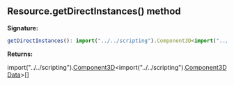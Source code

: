 
## Resource.getDirectInstances() method

**Signature:**

```typescript
getDirectInstances(): import("../../scripting").Component3D<import("../../scripting").Component3DData>[];
```
**Returns:**

import("../../scripting").[Component3D](/reference/component3d.md)<!-- -->&lt;import("../../scripting").[Component3DData](/reference/component3ddata.md)<!-- -->&gt;\[\]


